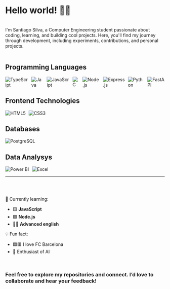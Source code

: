 # Hello world! 👋👋

<br>
 I'm Santiago Silva, a Computer Engineering student passionate about coding, learning, and building cool projects. Here, you'll find my journey through development, including experiments, contributions, and personal projects.
<br>
<br>

## Programming Languages

<div style="display: flex; gap: 10px;">
  <img src="https://img.shields.io/badge/TypeScript-007ACC?style=for-the-badge&logo=typescript&logoColor=white" alt="TypeScript">
  <img src="https://img.shields.io/badge/Java-007396?style=for-the-badge&logo=java&logoColor=white" alt="Java">
  <img src="https://img.shields.io/badge/JavaScript-F7DF1E?style=for-the-badge&logo=javascript&logoColor=black" alt="JavaScript">
  <img src="https://img.shields.io/badge/C-00599C?style=for-the-badge&logo=c&logoColor=white" alt="C">
  <img src="https://img.shields.io/badge/Node.js-339933?style=for-the-badge&logo=nodedotjs&logoColor=white" alt="Node.js">
  <img src="https://img.shields.io/badge/Express.js-000000?style=for-the-badge&logo=express&logoColor=white" alt="Express.js">
  <img src="https://img.shields.io/badge/Python-3776AB?style=for-the-badge&logo=python&logoColor=white" alt="Python">
  <img src="https://img.shields.io/badge/FastAPI-009688?style=for-the-badge&logo=fastapi&logoColor=white" alt="FastAPI">
</div>

## Frontend Technologies

<div style="display: flex; gap: 10px;">
  <img src="https://img.shields.io/badge/HTML5-E34F26?style=for-the-badge&logo=html5&logoColor=white" alt="HTML5">
  <img src="https://img.shields.io/badge/CSS3-1572B6?style=for-the-badge&logo=css3&logoColor=white" alt="CSS3">
</div>


## Databases

<div style="display: flex; gap: 10px;">
  <img src="https://img.shields.io/badge/PostgreSQL-4169E1?style=for-the-badge&logo=postgresql&logoColor=white" alt="PostgreSQL">
</div>


## Data Analysys

<div style="display: flex; gap: 10px;">
  <img src="https://img.shields.io/badge/Power%20BI-F2C811?style=for-the-badge&logo=powerbi&logoColor=black" alt="Power BI">
  <img src="https://img.shields.io/badge/Microsoft%20Excel-217346?style=for-the-badge&logo=microsoft-excel&logoColor=white" alt="Excel">
</div>


---

<br>
<br>

🌱 Currently learning: 
  * 🟨 **JavaScript**
  * 🟩 **Node.js**
  * 👩‍🏫 **Advanced english**



 
💡 Fun fact: 
  *  🟦🟥 I love FC Barcelona
  * 🤖 Enthusiast of AI

<br>

### Feel free to explore my repositories and connect. I’d love to collaborate and hear your feedback!



